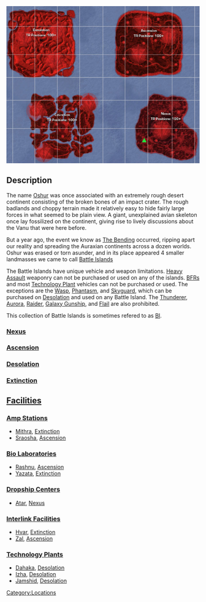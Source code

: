 ![](images/BIMap.jpg "BIMap.jpg")

## Description

The name [Oshur](Oshur.md) was once associated with an extremely
rough desert continent consisting of the broken bones of an impact
crater. The rough badlands and choppy terrain made it relatively easy to
hide fairly large forces in what seemed to be plain view. A giant,
unexplained avian skeleton once lay fossilized on the continent, giving
rise to lively discussions about the Vanu that were here before.

But a year ago, the event we know as [The
Bending](../etc/The_Bending.md) occurred, ripping apart our reality and
spreading the Auraxian continents across a dozen worlds. Oshur was
erased or torn asunder, and in its place appeared 4 smaller landmasses
we came to call [Battle Islands](Battle_Islands.md)

The Battle Islands have unique vehicle and weapon limitations. [Heavy
Assault](../certifications/Heavy_Assault.md) weaponry can not be purchased or used
on any of the islands. [BFRs](../vehicles/BattleFrame_Robotics.md) and most [Technology
Plant](Technology_Plant.md) vehicles can not be purchased or
used. The exceptions are the [Wasp](../vehicles/Wasp.md),
[Phantasm](../vehicles/Phantasm.md), and [Skyguard](../items/Skyguard.md),
which can be purchased on [Desolation](Desolation.md) and used
on any Battle Island. The [Thunderer](../vehicles/Thunderer.md),
[Aurora](../vehicles/Aurora.md), [Raider](../vehicles/Raider.md), [Galaxy
Gunship](../vehicles/Galaxy_Gunship.md), and [Flail](../items/Flail.md) are
also prohibited.

This collection of Battle Islands is sometimes refered to as
[BI](../terminology/Acronyms_and_Slang.md).

### [Nexus](Nexus.md)

### [Ascension](Ascension.md)

### [Desolation](Desolation.md)

### [Extinction](Extinction.md)

## [Facilities](Facilities.md)

### [Amp Stations](Amp_Station.md)

- [Mithra](../facilities/Mithra.md), [Extinction](Extinction.md)
- [Sraosha](../facilities/Sraosha.md), [Ascension](Ascension.md)

### [Bio Laboratories](Bio_Laboratory.md)

- [Rashnu](../etc/Rashnu.md), [Ascension](Ascension.md)
- [Yazata](../facilities/Yazata.md), [Extinction](Extinction.md)

### [Dropship Centers](Dropship_Center.md)

- [Atar](../facilities/Atar.md), [Nexus](Nexus.md)

### [Interlink Facilities](../terminology/Interlink.md)

- [Hvar](../facilities/Hvar.md), [Extinction](Extinction.md)
- [Zal](../facilities/Zal.md), [Ascension](Ascension.md)

### [Technology Plants](Technology_Plant.md)

- [Dahaka](../facilities/Dahaka.md), [Desolation](Desolation.md)
- [Izha](../facilities/Izha.md), [Desolation](Desolation.md)
- [Jamshid](../facilities/Jamshid.md), [Desolation](Desolation.md)

[Category:Locations](../Category:Locations.md)
